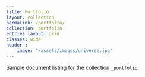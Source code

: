 ```yaml
---
title: Portfolio
layout: collection
permalink: /portfolio/
collection: portfolio
entries_layout: grid
classes: wide
header :
    image: "/assets/images/universe.jpg"
---
```


Sample document listing for the collection `_portfolio`.
